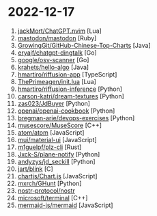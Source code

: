 # 2022-12-17

1. [jackMort/ChatGPT.nvim](https://github.com/jackMort/ChatGPT.nvim "Neovim plugin for interacting with OpenAI GPT-3 chatbot, providing an easy interface for exploring GPT-3 and NLP.") [Lua]
2. [mastodon/mastodon](https://github.com/mastodon/mastodon "Your self-hosted, globally interconnected microblogging community") [Ruby]
3. [GrowingGit/GitHub-Chinese-Top-Charts](https://github.com/GrowingGit/GitHub-Chinese-Top-Charts "🇨🇳 GitHub中文排行榜，各语言分设「软件 | 资料」榜单，精准定位中文好项目。各取所需，高效学习。") [Java]
4. [eryajf/chatgpt-dingtalk](https://github.com/eryajf/chatgpt-dingtalk "ChatGPT机器人在钉钉群聊中交互") [Go]
5. [google/osv-scanner](https://github.com/google/osv-scanner "Vulnerability scanner written in Go which uses the data provided by https://osv.dev") [Go]
6. [krahets/hello-algo](https://github.com/krahets/hello-algo "《Hello 算法》一本动画图解、能运行、可提问的数据结构与算法入门书") [Java]
7. [hmartiro/riffusion-app](https://github.com/hmartiro/riffusion-app "Stable diffusion for real-time music generation") [TypeScript]
8. [ThePrimeagen/init.lua](https://github.com/ThePrimeagen/init.lua "") [Lua]
9. [hmartiro/riffusion-inference](https://github.com/hmartiro/riffusion-inference "Stable diffusion for real-time music generation") [Python]
10. [carson-katri/dream-textures](https://github.com/carson-katri/dream-textures "Stable Diffusion built-in to the Blender shader editor") [Python]
11. [zas023/JdBuyer](https://github.com/zas023/JdBuyer "京东抢购自动下单助手，GUI 支持 Windows 和 macOS") [Python]
12. [openai/openai-cookbook](https://github.com/openai/openai-cookbook "Examples and guides for using the OpenAI API") [Python]
13. [bregman-arie/devops-exercises](https://github.com/bregman-arie/devops-exercises "Linux, Jenkins, AWS, SRE, Prometheus, Docker, Python, Ansible, Git, Kubernetes, Terraform, OpenStack, SQL, NoSQL, Azure, GCP, DNS, Elastic, Network, Virtualization. DevOps Interview Questions") [Python]
14. [musescore/MuseScore](https://github.com/musescore/MuseScore "MuseScore is an open source and free music notation software. For support, contribution, bug reports, visit MuseScore.org. Fork and make pull requests!") [C++]
15. [atom/atom](https://github.com/atom/atom "The hackable text editor") [JavaScript]
16. [mui/material-ui](https://github.com/mui/material-ui "MUI Core: Ready-to-use foundational React components, free forever. It includes Material UI, which implements Google's Material Design.") [JavaScript]
17. [m1guelpf/plz-cli](https://github.com/m1guelpf/plz-cli "Copilot for your terminal") [Rust]
18. [Jxck-S/plane-notify](https://github.com/Jxck-S/plane-notify "Notify If a selected plane has taken off or landed using OpenSky or ADS-B Exchange data. Compares older data to newer data to determine if a landing or takeoff has occurred. As well as nav modes, emergency squawk and resolution advisory notifications. Can output to Twitter, Discord, and Pushbullet") [Python]
19. [andyzys/jd_seckill](https://github.com/andyzys/jd_seckill "京东秒杀商品抢购") [Python]
20. [jart/blink](https://github.com/jart/blink "tiniest x86-64-linux emulator") [C]
21. [chartjs/Chart.js](https://github.com/chartjs/Chart.js "Simple HTML5 Charts using the <canvas> tag") [JavaScript]
22. [mxrch/GHunt](https://github.com/mxrch/GHunt "🕵️‍♂️ Offensive Google framework.") [Python]
23. [nostr-protocol/nostr](https://github.com/nostr-protocol/nostr "a truly censorship-resistant alternative to Twitter that has a chance of working") 
24. [microsoft/terminal](https://github.com/microsoft/terminal "The new Windows Terminal and the original Windows console host, all in the same place!") [C++]
25. [mermaid-js/mermaid](https://github.com/mermaid-js/mermaid "Generation of diagrams like flowcharts or sequence diagrams from text in a similar manner as markdown") [JavaScript]
